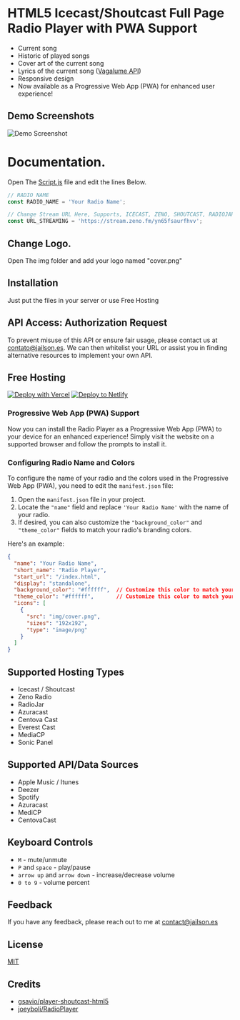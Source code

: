 # HTML5 Icecast/Shoutcast Full Page Radio Player with PWA Support

* Current song
* Historic of played songs
* Cover art of the current song
* Lyrics of the current song ([Vagalume API](https://api.vagalume.com.br/docs/))
* Responsive design
* Now available as a Progressive Web App (PWA) for enhanced user experience!


## Demo Screenshots

![Demo Screenshot](https://i.imgur.com/PJGKsGh.jpg)



# Documentation.

Open The [Script.js](https://github.com/jailsonsb2/RadioPlayer-All-Streams/blob/main/js/script.js) file and edit the lines Below.

```javascript
// RADIO NAME
const RADIO_NAME = 'Your Radio Name';

// Change Stream URL Here, Supports, ICECAST, ZENO, SHOUTCAST, RADIOJAR and any other stream service.
const URL_STREAMING = 'https://stream.zeno.fm/yn65fsaurfhvv';

 ```

 ## Change Logo.

 Open The img folder and add your logo named "cover.png"

 ## Installation
Just put the files in your server or use Free Hosting

 ## API Access: Authorization Request
To prevent misuse of this API or ensure fair usage, please contact us at contato@jailson.es. We can then whitelist your URL or assist you in finding alternative resources to implement your own API.



## Free Hosting

[![Deploy with Vercel](https://vercel.com/button)](https://vercel.com/new/clone?repository-url=https://github.com/jailsonsb2/RadioPlayer-All-Streams)
[![Deploy to Netlify](https://www.netlify.com/img/deploy/button.svg)](https://app.netlify.com/start/deploy?repository=https://github.com/jailsonsb2/RadioPlayer-All-Streams)

### Progressive Web App (PWA) Support

Now you can install the Radio Player as a Progressive Web App (PWA) to your device for an enhanced experience! Simply visit the website on a supported browser and follow the prompts to install it.

### Configuring Radio Name and Colors

To configure the name of your radio and the colors used in the Progressive Web App (PWA), you need to edit the `manifest.json` file:

1. Open the `manifest.json` file in your project.
2. Locate the `"name"` field and replace `'Your Radio Name'` with the name of your radio.
3. If desired, you can also customize the `"background_color"` and `"theme_color"` fields to match your radio's branding colors.

Here's an example:

```json
{
  "name": "Your Radio Name",
  "short_name": "Radio Player",
  "start_url": "/index.html",
  "display": "standalone",
  "background_color": "#ffffff",  // Customize this color to match your branding
  "theme_color": "#ffffff",       // Customize this color to match your branding
  "icons": [
    {
      "src": "img/cover.png",
      "sizes": "192x192",
      "type": "image/png"
    }
  ]
}

```

## Supported Hosting Types
* Icecast / Shoutcast
* Zeno Radio
* RadioJar
* Azuracast
* Centova Cast
* Everest Cast
* MediaCP
* Sonic Panel

## Supported API/Data Sources
* Apple Music / Itunes
* Deezer
* Spotify
* Azuracast 
* MediCP 
* CentovaCast

## Keyboard Controls 
* `M` - mute/unmute
* `P` and `space` - play/pause
* `arrow up` and `arrow down` - increase/decrease volume
* `0 to 9` - volume percent


## Feedback

If you have any feedback, please reach out to me at contact@jailson.es


## License

[MIT](https://github.com/gsavio/player-shoutcast-html5/blob/master/LICENSE)

## Credits
* [gsavio/player-shoutcast-html5](https://github.com/gsavio/player-shoutcast-html5)
* [joeyboli/RadioPlayer](https://github.com/joeyboli/RadioPlayer)



